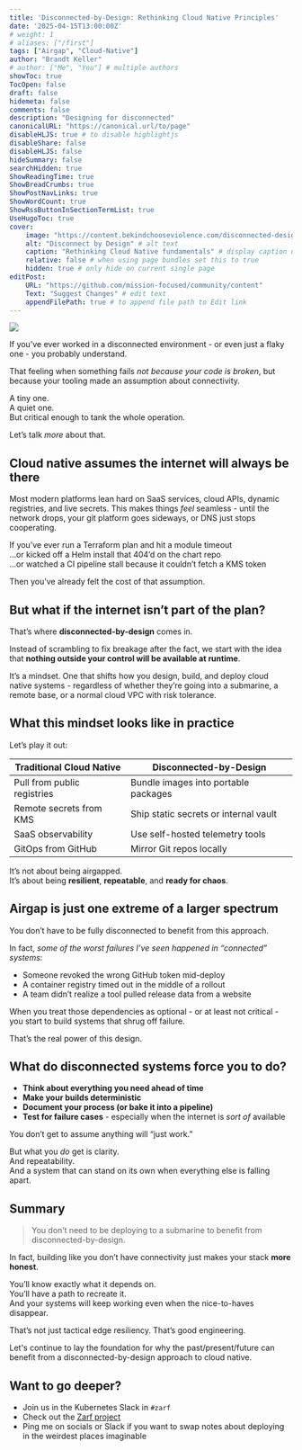 ```yaml
---
title: 'Disconnected-by-Design: Rethinking Cloud Native Principles'
date: '2025-04-15T13:00:00Z'
# weight: 1
# aliases: ["/first"]
tags: ["Airgap", "Cloud-Native"]
author: "Brandt Keller"
# author: ["Me", "You"] # multiple authors
showToc: true
TocOpen: false
draft: false
hidemeta: false
comments: false
description: "Designing for disconnected"
canonicalURL: "https://canonical.url/to/page"
disableHLJS: true # to disable highlightjs
disableShare: false
disableHLJS: false
hideSummary: false
searchHidden: true
ShowReadingTime: true
ShowBreadCrumbs: true
ShowPostNavLinks: true
ShowWordCount: true
ShowRssButtonInSectionTermList: true
UseHugoToc: true
cover:
    image: "https://content.bekindchooseviolence.com/disconnected-design.png" # image path/url
    alt: "Disconnect by Design" # alt text
    caption: "Rethinking Cloud Native fundamentals" # display caption under cover
    relative: false # when using page bundles set this to true
    hidden: true # only hide on current single page
editPost:
    URL: "https://github.com/mission-focused/community/content"
    Text: "Suggest Changes" # edit text
    appendFilePath: true # to append file path to Edit link
---
```


![](https://content.bekindchooseviolence.com/disconnected-design.png)

If you’ve ever worked in a disconnected environment - or even just a flaky one - you probably understand.

That feeling when something fails *not because your code is broken*, but because your tooling made an assumption about connectivity.

A tiny one.  
A quiet one.  
But critical enough to tank the whole operation.

Let’s talk _more_ about that.

## Cloud native assumes the internet will always be there

Most modern platforms lean hard on SaaS services, cloud APIs, dynamic registries, and live secrets. This makes things *feel* seamless - until the network drops, your git platform goes sideways, or DNS just stops cooperating.

If you’ve ever run a Terraform plan and hit a module timeout  
…or kicked off a Helm install that 404’d on the chart repo  
…or watched a CI pipeline stall because it couldn’t fetch a KMS token

Then you’ve already felt the cost of that assumption.

## But what if the internet isn’t part of the plan?

That’s where **disconnected-by-design** comes in.

Instead of scrambling to fix breakage after the fact, we start with the idea that **nothing outside your control will be available at runtime**.

It’s a mindset. One that shifts how you design, build, and deploy cloud native systems - regardless of whether they’re going into a submarine, a remote base, or a normal cloud VPC with risk tolerance.

## What this mindset looks like in practice

Let’s play it out:

| Traditional Cloud Native     | Disconnected-by-Design                 |
|-----------------------------|----------------------------------------|
| Pull from public registries  | Bundle images into portable packages  |
| Remote secrets from KMS      | Ship static secrets or internal vault |
| SaaS observability           | Use self-hosted telemetry tools       |
| GitOps from GitHub           | Mirror Git repos locally              |

It’s not about being airgapped.  
It’s about being **resilient**, **repeatable**, and **ready for chaos**.

## Airgap is just one extreme of a larger spectrum

You don’t have to be fully disconnected to benefit from this approach.

In fact, *some of the worst failures I’ve seen happened in “connected” systems*:
- Someone revoked the wrong GitHub token mid-deploy
- A container registry timed out in the middle of a rollout
- A team didn’t realize a tool pulled release data from a website

When you treat those dependencies as optional - or at least not critical - you start to build systems that shrug off failure.

That’s the real power of this design.

## What do disconnected systems force you to do?

- **Think about everything you need ahead of time**
- **Make your builds deterministic**
- **Document your process (or bake it into a pipeline)**
- **Test for failure cases** - especially when the internet is *sort of* available

You don’t get to assume anything will “just work.”

But what you *do* get is clarity.  
And repeatability.  
And a system that can stand on its own when everything else is falling apart.

## Summary

> You don’t need to be deploying to a submarine to benefit from disconnected-by-design.

In fact, building like you don’t have connectivity just makes your stack **more honest**.

You’ll know exactly what it depends on.  
You’ll have a path to recreate it.  
And your systems will keep working even when the nice-to-haves disappear.

That’s not just tactical edge resiliency. That’s good engineering.

Let's continue to lay the foundation for why the past/present/future can benefit from a disconnected-by-design approach to cloud native. 

## Want to go deeper?

- Join us in the Kubernetes Slack in `#zarf`
- Check out the [Zarf project](https://github.com/zarf-dev/zarf)
- Ping me on socials or Slack if you want to swap notes about deploying in the weirdest places imaginable